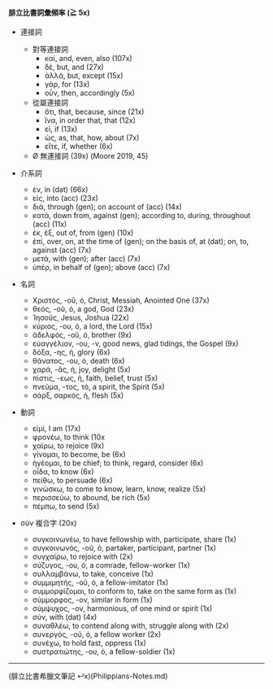 #### 腓立比書詞彙頻率 (≧ 5x)
 
- 連接詞
	- 對等連接詞
		- καί, and, even, also (107x)
		- δέ, but, and (27x)
		- ἀλλά, but, except (15x)
		- γάρ, for (13x)
		- οὖν, then, accordingly (5x)
	- 從屬連接詞
		- ὅτι, that, because, since (21x)
		- ἵνα, in order that, that (12x)
		- εἰ, if (13x)
		- ὡς, as, that, how, about (7x)
		- εἴτε, if, whether (6x)
	- Ø 無連接詞 (39x) (Moore 2019, 45)


- 介系詞
	- ἐν, in (dat) (66x)
	- εἰς, into (acc) (23x)
	- διά, through (gen); on account of (acc) (14x)
	- κατά, down from, against (gen); according to, during, throughout (acc) (11x)
	- ἐκ, ἐξ, out of, from (gen) (10x)
	- ἐπί, over, on, at the time of (gen); on the basis of, at (dat); on, to, against (acc) (7x)
	- μετά, with (gen); after (acc) (7x)
	- ὑπέρ, in behalf of (gen); above (acc) (7x)


- 名詞
	- Χριστός, -οῦ, ὁ, Christ, Messiah, Anointed One (37x)
	- θεός, -οῦ, ὁ, a god, God (23x)
	- Ἰησοῦς, Jesus, Joshua (22x)
	- κύριος, -ου, ὁ, a lord, the Lord (15x)
	- ἀδελφός, -οῦ, ὁ, brother (9x)
	- εὐαγγέλιον, -ου, -ν, good news, glad tidings, the Gospel (9x)
	- δόξα, -ης, ἡ, glory (6x)
	- θάνατος, -ου, ὁ, death (6x)
	- χαρά, -ᾶς, ἡ, joy, delight (5x)
	- πίστις, -εως, ἡ, faith, belief, trust (5x)
	- πνεῦμα, -τος, τό, a spirit, the Spirit (5x)
	- σάρξ, σαρκός, ἡ, flesh (5x)


- 動詞
	- εἰμί, I am (17x)
	- φρονέω, to think (10x
	- χαίρω, to rejoice (9x)
	- γίνομαι, to become, be (6x)
	- ἡγέομαι, to be chief; to think, regard, consider (6x)
	- οἶδα, to know (6x)
	- πείθω, to persuade (6x)
	- γινώσκω, to come to know, learn, know, realize (5x)
	- περισσεύω, to abound, be rich (5x)
	- πέμπω, to send (5x)


- σύν 複合字 (20x)
	- συγκοινωνέω, to have fellowship with, participate, share (1x)
	- συγκοινωνός, -οῦ, ὁ, partaker, participant, partner (1x)
	- συγχαίρω, to rejoice with (2x)
	- σύζυγος, -ου, ὁ, a comrade, fellow-worker (1x)
	- συλλαμβάνω, to take, conceive (1x)
	- συμμιμητής, -οῦ, ὁ, a fellow-imitator (1x)
	- συμμορφίζομαι, to conform to, take on the same form as (1x)
	- σύμμορφος, -ον, similar in form (1x)
	- σύμψυχος, -ον, harmonious, of one mind or spirit (1x)
	- σύν, with (dat) (4x)
	- συναθλέω, to contend along with, struggle along with (2x)
	- συνεργός, -οῦ, ὁ, a fellow worker (2x)
	- συνέχω, to hold fast, oppress (1x)
	- συστρατιώτης, -ου, ὁ, a fellow-soldier (1x)




---
(腓立比書希臘文筆記  ↵x)(Philippians-Notes.md)